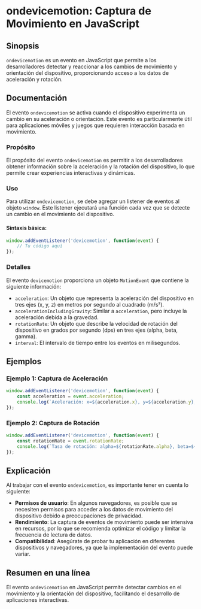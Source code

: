 <!--
Meta Description: # ondevicemotion: Captura de Movimiento en JavaScript ## Sinopsis `ondevicemotion` es un evento en JavaScript que permite a los desarrolladores detect...
Meta Keywords: que, del, evento, dispositivo, ondevicemotion
-->

# ondevicemotion: Captura de Movimiento en JavaScript

## Sinopsis
`ondevicemotion` es un evento en JavaScript que permite a los desarrolladores detectar y reaccionar a los cambios de movimiento y orientación del dispositivo, proporcionando acceso a los datos de aceleración y rotación.

## Documentación
El evento `ondevicemotion` se activa cuando el dispositivo experimenta un cambio en su aceleración o orientación. Este evento es particularmente útil para aplicaciones móviles y juegos que requieren interacción basada en movimiento.

### Propósito
El propósito del evento `ondevicemotion` es permitir a los desarrolladores obtener información sobre la aceleración y la rotación del dispositivo, lo que permite crear experiencias interactivas y dinámicas.

### Uso
Para utilizar `ondevicemotion`, se debe agregar un listener de eventos al objeto `window`. Este listener ejecutará una función cada vez que se detecte un cambio en el movimiento del dispositivo.

#### Sintaxis básica:
```javascript
window.addEventListener('devicemotion', function(event) {
    // Tu código aquí
});
```

### Detalles
El evento `devicemotion` proporciona un objeto `MotionEvent` que contiene la siguiente información:

- `acceleration`: Un objeto que representa la aceleración del dispositivo en tres ejes (x, y, z) en metros por segundo al cuadrado (m/s²).
- `accelerationIncludingGravity`: Similar a `acceleration`, pero incluye la aceleración debida a la gravedad.
- `rotationRate`: Un objeto que describe la velocidad de rotación del dispositivo en grados por segundo (dps) en tres ejes (alpha, beta, gamma).
- `interval`: El intervalo de tiempo entre los eventos en milisegundos.

## Ejemplos

### Ejemplo 1: Captura de Aceleración
```javascript
window.addEventListener('devicemotion', function(event) {
    const acceleration = event.acceleration;
    console.log(`Aceleración: x=${acceleration.x}, y=${acceleration.y}, z=${acceleration.z}`);
});
```

### Ejemplo 2: Captura de Rotación
```javascript
window.addEventListener('devicemotion', function(event) {
    const rotationRate = event.rotationRate;
    console.log(`Tasa de rotación: alpha=${rotationRate.alpha}, beta=${rotationRate.beta}, gamma=${rotationRate.gamma}`);
});
```

## Explicación
Al trabajar con el evento `ondevicemotion`, es importante tener en cuenta lo siguiente:

- **Permisos de usuario**: En algunos navegadores, es posible que se necesiten permisos para acceder a los datos de movimiento del dispositivo debido a preocupaciones de privacidad.
- **Rendimiento**: La captura de eventos de movimiento puede ser intensiva en recursos, por lo que se recomienda optimizar el código y limitar la frecuencia de lectura de datos.
- **Compatibilidad**: Asegúrate de probar tu aplicación en diferentes dispositivos y navegadores, ya que la implementación del evento puede variar.

## Resumen en una línea
El evento `ondevicemotion` en JavaScript permite detectar cambios en el movimiento y la orientación del dispositivo, facilitando el desarrollo de aplicaciones interactivas.